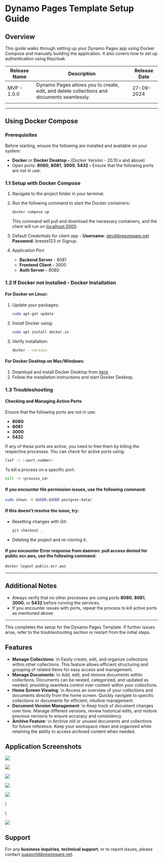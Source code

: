 # Dynamo Pages Template Setup Guide

## Overview

This guide walks through setting up your Dynamo Pages app using Docker Compose and manually building the application. It also covers how to set up authentication using Keycloak.



| Release Name | Description | Release Date |
|----|----|----|
| MVP - 1.0.0 | Dynamo Pages allows you to create, edit, and delete collections and documents seamlessly. | 27-09-2024 |
|    |    |    |


---

## Using Docker Compose

### Prerequisites

Before starting, ensure the following are installed and available on your system:

* **Docker** or **Docker Desktop -**  (Docker Version - 20.10.x and above)
* Open ports: **8080**, **8081**, **3000**, **5432 -** Ensure that the following ports are not in use:

### 1.1 Setup with Docker Compose

1. Navigate to the project folder in your terminal.
2. Run the following command to start the Docker containers:

   ```bash
   docker compose up
   ```

   This command will pull and download the necessary containers, and the client will run on [localhost:3000](http://localhost:3000).
3. Default Credentials for client app - **Username**: dev@breezeware.net **Password**: breeze123 or Signup.
4. Application Port
   * **Backend Server** - 8081
   * **Frontend Client -** 3000
   * **Auth Server -** 8080

### 1.2 If Docker not installed - Docker Installation

#### **For Docker on Linux:**

1. Update your packages:

   ```bash
   sudo apt-get update
   ```
2. Install Docker using:

   ```bash
   sudo apt install docker.io
   ```
3. Verify installation:

   ```bash
   docker --version
   ```

#### **For Docker Desktop on Mac/Windows:**

1. Download and install Docker Desktop from [here](https://www.docker.com/products/docker-desktop).
2. Follow the installation instructions and start Docker Desktop.

### 1.3 Troubleshooting

#### Checking and Managing Active Ports

Ensure that the following ports are not in use:

* **8080**
* **8081**
* **3000**
* **5432**

If any of these ports are active, you need to free them by killing the respective processes. You can check for active ports using:

```bash
lsof -i :<port_number>
```

To kill a process on a specific port:

```bash
kill -9 <process_id>
```

#### If you encounter file permission issues, use the following command:

```bash
sudo chown -R $USER:$USER postgres-data/
```

#### If this doesn’t resolve the issue, try:

* Resetting changes with Git:

  ```bash
  git checkout .
  ```
* Deleting the project and re-cloning it.

#### If you encounter Error response from daemon: pull access denied for public.ecr.aws, use the following command:

```bash
docker logout public.ecr.aws
```



---

## Additional Notes

* Always verify that no other processes are using ports **8080**, **8081**, **3000**, or **5432** before running the services.
* If you encounter issues with ports, repeat the process to kill active ports as mentioned above.


---

This completes the setup for the Dynamo Pages Template. If further issues arise, refer to the troubleshooting section or restart from the initial steps.


## Features

* **Manage Collections**: \n Easily create, edit, and organize collections within other collections. This feature allows efficient structuring and grouping of related items for easy access and management.
* **Manage Documents**: \n Add, edit, and remove documents within collections. Documents can be nested, categorized, and updated as needed, providing seamless control over content within your collections.
* **Home Screen Viewing**: \n Access an overview of your collections and documents directly from the home screen. Quickly navigate to specific collections or documents for efficient, intuitive management.
* **Document Version Management**: \n Keep track of document changes over time. Manage different versions, review historical edits, and restore previous versions to ensure accuracy and consistency.
* **Archive Feature**: \n Archive old or unused documents and collections for future reference. Keep your workspace clean and organized while retaining the ability to access archived content when needed.


## Application Screenshots

 ![](/api/attachments.redirect?id=7791dfeb-5a7d-4f33-b5b6-a84345aadc49)

 ![](/api/attachments.redirect?id=1f169fd1-8dcc-44ff-9475-a6030156b52b)


 ![](/api/attachments.redirect?id=a3842228-a413-499d-896e-33c38f1ba067)

 ![](/api/attachments.redirect?id=1e6b6f98-d8ae-4ea8-8096-20a93186d3d9)

 ![](/api/attachments.redirect?id=5d71255e-e4be-4c09-b2e2-28d581592172)


\

\

 ![](/api/attachments.redirect?id=29aa5de7-6573-46d9-b8b3-6debece4617d)


## Support

For any **business inquiries**, **technical support**, or to report issues, please contact support@breezeware.net.